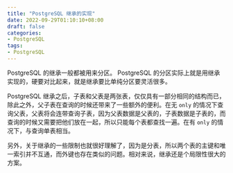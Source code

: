 ```yaml
---
title: "PostgreSQL 继承的实现"
date: 2022-09-29T01:10:10+08:00
draft: false
categories:
- PostgreSQL
tags:
- PostgreSQL
---
```


PostgreSQL 的继承一般都被用来分区。 PostgreSQL 的分区实际上就是用继承实现的，硬要对比起来，就是继承要比单纯分区要灵活很多。

PostgreSQL 继承之后，子表和父表是两张表，仅仅具有一部分相同的结构而已，除此之外，父子表在查询的时候还带来了一些额外的便利。在无 `only` 的情况下查询父表，父表将会连带查询子表，因为父表数据是父表的，子表数据是子表的，而查询的时候又需要把他们放在一起，所以只能每个表都查找一遍。在有 `only` 的情况下，与查询单表相当。

另外，关于继承的一些限制也就很好理解了，因为是分表，所以两个表的主键和唯一索引并不互通，而外键也存在类似的问题。相对来说，继承还是个局限性很大的方案。
